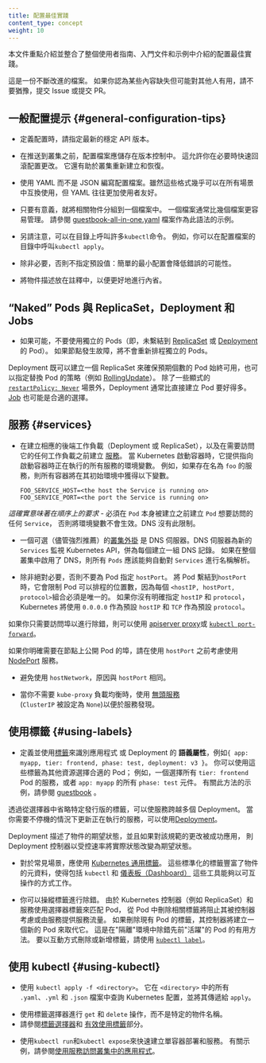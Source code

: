```yaml
---
title: 配置最佳實踐
content_type: concept
weight: 10
---
```

<!--
title: Configuration Best Practices
content_type: concept
weight: 10
-->

<!-- overview -->
<!--
This document highlights and consolidates configuration best practices that are introduced throughout the user guide, Getting Started documentation, and examples.
-->
本文件重點介紹並整合了整個使用者指南、入門文件和示例中介紹的配置最佳實踐。

<!--
This is a living document. If you think of something that is not on this list but might be useful to others, please don't hesitate to file an issue or submit a PR.
-->
這是一份不斷改進的檔案。
如果你認為某些內容缺失但可能對其他人有用，請不要猶豫，提交 Issue 或提交 PR。

<!-- body -->
<!--
## General Configuration Tips
-->
## 一般配置提示  {#general-configuration-tips}

<!--
- When defining configurations, specify the latest stable API version.
-->
- 定義配置時，請指定最新的穩定 API 版本。

<!--
- Configuration files should be stored in version control before being pushed to the cluster. This allows you to quickly roll back a configuration change if necessary. It also aids cluster re-creation and restoration.
-->
- 在推送到叢集之前，配置檔案應儲存在版本控制中。
 這允許你在必要時快速回滾配置更改。
 它還有助於叢集重新建立和恢復。 

<!--
- Write your configuration files using YAML rather than JSON. Though these formats can be used interchangeably in almost all scenarios, YAML tends to be more user-friendly.
-->
- 使用 YAML 而不是 JSON 編寫配置檔案。雖然這些格式幾乎可以在所有場景中互換使用，但 YAML 往往更加使用者友好。

<!--
- Group related objects into a single file whenever it makes sense. One file is often easier to manage than several. See the [guestbook-all-in-one.yaml](https://github.com/kubernetes/examples/tree/master/guestbook/all-in-one/guestbook-all-in-one.yaml) file as an example of this syntax.
-->
- 只要有意義，就將相關物件分組到一個檔案中。
 一個檔案通常比幾個檔案更容易管理。
 請參閱 [guestbook-all-in-one.yaml](https://github.com/kubernetes/examples/tree/master/guestbook/all-in-one/guestbook-all-in-one.yaml) 檔案作為此語法的示例。

<!--
- Note also that many `kubectl` commands can be called on a directory. For example, you can call `kubectl apply` on a directory of config files.
-->
- 另請注意，可以在目錄上呼叫許多`kubectl`命令。
 例如，你可以在配置檔案的目錄中呼叫`kubectl apply`。

<!--
- Don't specify default values unnecessarily: simple, minimal configuration will make errors less likely.
-->
- 除非必要，否則不指定預設值：簡單的最小配置會降低錯誤的可能性。

<!--
- Put object descriptions in annotations, to allow better introspection.
-->
- 將物件描述放在註釋中，以便更好地進行內省。


<!--
## "Naked" Pods vs ReplicaSets, Deployments, and Jobs
-->
## “Naked” Pods 與 ReplicaSet，Deployment 和 Jobs

<!--
- Don't use naked Pods (that is, Pods not bound to a [ReplicaSet](/docs/concepts/workloads/controllers/replicaset/) or [Deployment](/docs/concepts/workloads/controllers/deployment/)) if you can avoid it. Naked Pods will not be rescheduled in the event of a node failure.
-->
- 如果可能，不要使用獨立的 Pods（即，未繫結到
[ReplicaSet](/zh-cn/docs/concepts/workloads/controllers/replicaset/) 或
[Deployment](/zh-cn/docs/concepts/workloads/controllers/deployment/) 的 Pod）。
 如果節點發生故障，將不會重新排程獨立的 Pods。

<!--
  A Deployment, which both creates a ReplicaSet to ensure that the desired number of Pods is always available, and specifies a strategy to replace Pods (such as [RollingUpdate](/docs/concepts/workloads/controllers/deployment/#rolling-update-deployment)), is almost always preferable to creating Pods directly, except for some explicit [`restartPolicy: Never`](/docs/concepts/workloads/pods/pod-lifecycle/#restart-policy) scenarios. A [Job](/docs/concepts/workloads/controllers/jobs-run-to-completion/) may also be appropriate.
-->

Deployment 既可以建立一個 ReplicaSet 來確保預期個數的 Pod 始終可用，也可以指定替換 Pod 的策略（例如
[RollingUpdate](/zh-cn/docs/concepts/workloads/controllers/deployment/#rolling-update-deployment)）。
除了一些顯式的 [`restartPolicy: Never`](/zh-cn/docs/concepts/workloads/pods/pod-lifecycle/#restart-policy)
場景外，Deployment 通常比直接建立 Pod 要好得多。[Job](/zh-cn/docs/concepts/workloads/controllers/job/) 也可能是合適的選擇。

<!--
## Services
-->
## 服務   {#services}

<!--
- Create a [Service](/docs/concepts/services-networking/service/) before its corresponding backend workloads (Deployments or ReplicaSets), and before any workloads that need to access it. When Kubernetes starts a container, it provides environment variables pointing to all the Services which were running when the container was started. For example, if a Service named `foo` exists, all containers will get the following variables in their initial environment:
-->
- 在建立相應的後端工作負載（Deployment 或 ReplicaSet），以及在需要訪問它的任何工作負載之前建立
  [服務](/zh-cn/docs/concepts/services-networking/service/)。
  當 Kubernetes 啟動容器時，它提供指向啟動容器時正在執行的所有服務的環境變數。
  例如，如果存在名為 `foo` 的服務，則所有容器將在其初始環境中獲得以下變數。

  ```shell
  FOO_SERVICE_HOST=<the host the Service is running on>
  FOO_SERVICE_PORT=<the port the Service is running on>
  ```

<!--
  *This does imply an ordering requirement* - any `Service` that a `Pod` wants to access must be created before the `Pod` itself, or else the environment variables will not be populated.  DNS does not have this restriction.
-->
  *這確實意味著在順序上的要求* - 必須在 `Pod` 本身被建立之前建立 `Pod` 想要訪問的任何 `Service`，
  否則將環境變數不會生效。DNS 沒有此限制。

<!--
- An optional (though strongly recommended) [cluster add-on](/docs/concepts/cluster-administration/addons/) is a DNS server.  The
DNS server watches the Kubernetes API for new `Services` and creates a set of DNS records for each.  If DNS has been enabled throughout the cluster then all `Pods` should be able to do name resolution of `Services` automatically.
-->
- 一個可選（儘管強烈推薦）的[叢集外掛](/zh-cn/docs/concepts/cluster-administration/addons/)
  是 DNS 伺服器。DNS 伺服器為新的 `Services` 監視 Kubernetes API，併為每個建立一組 DNS 記錄。
  如果在整個叢集中啟用了 DNS，則所有 `Pods` 應該能夠自動對 `Services` 進行名稱解析。

<!--
- Don't specify a `hostPort` for a Pod unless it is absolutely necessary. When you bind a Pod to a `hostPort`, it limits the number of places the Pod can be scheduled, because each <`hostIP`, `hostPort`, `protocol`> combination must be unique. If you don't specify the `hostIP` and `protocol` explicitly, Kubernetes will use `0.0.0.0` as the default `hostIP` and `TCP` as the default `protocol`.
-->
- 除非絕對必要，否則不要為 Pod 指定 `hostPort`。
  將 Pod 繫結到`hostPort`時，它會限制 Pod 可以排程的位置數，因為每個
  `<hostIP, hostPort, protocol>`組合必須是唯一的。
  如果你沒有明確指定 `hostIP` 和 `protocol`，Kubernetes 將使用 `0.0.0.0` 作為預設
  `hostIP` 和 `TCP` 作為預設 `protocol`。

<!--
  If you only need access to the port for debugging purposes, you can use the [apiserver proxy](/docs/tasks/access-application-cluster/access-cluster/#manually-constructing-apiserver-proxy-urls) or [`kubectl port-forward`](/docs/tasks/access-application-cluster/port-forward-access-application-cluster/).
-->
  如果你只需要訪問埠以進行除錯，則可以使用
  [apiserver proxy](/zh-cn/docs/tasks/access-application-cluster/access-cluster/#manually-constructing-apiserver-proxy-urls)或
  [`kubectl port-forward`](/zh-cn/docs/tasks/access-application-cluster/port-forward-access-application-cluster/)。

<!--
  If you explicitly need to expose a Pod's port on the node, consider using a [NodePort](/docs/concepts/services-networking/service/#type-nodeport) Service before resorting to `hostPort`.
-->
  如果你明確需要在節點上公開 Pod 的埠，請在使用 `hostPort` 之前考慮使用
  [NodePort](/zh-cn/docs/concepts/services-networking/service/#type-nodeport) 服務。

<!--
- Avoid using `hostNetwork`, for the same reasons as `hostPort`.
-->
- 避免使用 `hostNetwork`，原因與 `hostPort` 相同。

<!--
- Use [headless Services](/docs/concepts/services-networking/service/#headless-
services) (which have a `ClusterIP` of `None`) for service discovery when you don't need `kube-proxy` load balancing.
-->
- 當你不需要 `kube-proxy` 負載均衡時，使用
  [無頭服務](/zh-cn/docs/concepts/services-networking/service/#headless-services)  
  (`ClusterIP` 被設定為 `None`)以便於服務發現。

<!--
## Using Labels
-->
## 使用標籤   {#using-labels}

<!--
- Define and use [labels](/docs/concepts/overview/working-with-objects/labels/) that identify __semantic attributes__ of your application or Deployment, such as `{ app: myapp, tier: frontend, phase: test, deployment: v3 }`. You can use these labels to select the appropriate Pods for other resources; for example, a Service that selects all `tier: frontend` Pods, or all `phase: test` components of `app: myapp`. See the [guestbook](https://github.com/kubernetes/examples/tree/master/guestbook/) app for examples of this approach.
-->
- 定義並使用[標籤](/zh-cn/docs/concepts/overview/working-with-objects/labels/)來識別應用程式
  或 Deployment 的 __語義屬性__，例如`{ app: myapp, tier: frontend, phase: test, deployment: v3 }`。
  你可以使用這些標籤為其他資源選擇合適的 Pod；
  例如，一個選擇所有 `tier: frontend` Pod 的服務，或者 `app: myapp` 的所有 `phase: test` 元件。
  有關此方法的示例，請參閱 [guestbook](https://github.com/kubernetes/examples/tree/master/guestbook/) 。

<!--
A Service can be made to span multiple Deployments by omitting release-specific labels from its selector. [Deployments](/docs/concepts/workloads/controllers/deployment/) make it easy to update a running service without downtime.
-->
透過從選擇器中省略特定發行版的標籤，可以使服務跨越多個 Deployment。
當你需要不停機的情況下更新正在執行的服務，可以使用[Deployment](/zh-cn/docs/concepts/workloads/controllers/deployment/)。

<!--
A desired state of an object is described by a Deployment, and if changes to that spec are _applied_, the deployment controller changes the actual state to the desired state at a controlled rate.
-->
Deployment 描述了物件的期望狀態，並且如果對該規範的更改被成功應用，
則 Deployment 控制器以受控速率將實際狀態改變為期望狀態。

<!--
- Use the [Kubernetes common labels](/docs/concepts/overview/working-with-objects/common-labels/) for common use cases. These standardized labels enrich the metadata in a way that allows tools, including `kubectl` and [dashboard](/docs/tasks/access-application-cluster/web-ui-dashboard), to work in an interoperable way.
-->

- 對於常見場景，應使用 [Kubernetes 通用標籤](/zh-cn/docs/concepts/overview/working-with-objects/common-labels/)。
  這些標準化的標籤豐富了物件的元資料，使得包括 `kubectl` 和
  [儀表板（Dashboard）](/zh-cn/docs/tasks/access-application-cluster/web-ui-dashboard)
  這些工具能夠以可互操作的方式工作。

<!--
- You can manipulate labels for debugging. Because Kubernetes controllers (such as ReplicaSet) and Services match to Pods using selector labels, removing the relevant labels from a Pod will stop it from being considered by a controller or from being served traffic by a Service. If you remove the labels of an existing Pod, its controller will create a new Pod to take its place. This is a useful way to debug a previously "live" Pod in a "quarantine" environment. To interactively remove or add labels, use [`kubectl label`](/docs/reference/generated/kubectl/kubectl-commands#label).
-->
- 你可以操縱標籤進行除錯。
  由於 Kubernetes 控制器（例如 ReplicaSet）和服務使用選擇器標籤來匹配 Pod，
  從 Pod 中刪除相關標籤將阻止其被控制器考慮或由服務提供服務流量。
  如果刪除現有 Pod 的標籤，其控制器將建立一個新的 Pod 來取代它。
  這是在"隔離"環境中除錯先前"活躍"的 Pod 的有用方法。
  要以互動方式刪除或新增標籤，請使用 [`kubectl label`](/docs/reference/generated/kubectl/kubectl-commands#label)。

<!--
## Using kubectl
-->
## 使用 kubectl   {#using-kubectl}

<!--
- Use `kubectl apply -f <directory>`. This looks for Kubernetes configuration in all `.yaml`, `.yml`, and `.json` files in `<directory>` and passes it to `apply`.
-->
- 使用 `kubectl apply -f <directory>`。
  它在 `<directory>` 中的所有` .yaml`、`.yml` 和 `.json` 檔案中查詢 Kubernetes 配置，並將其傳遞給 `apply`。

<!--
- Use label selectors for `get` and `delete` operations instead of specific object names. See the sections on [label selectors](/docs/concepts/overview/working-with-objects/labels/#label-selectors) and [using labels effectively](/docs/concepts/cluster-administration/manage-deployment/#using-labels-effectively).
-->
- 使用標籤選擇器進行 `get` 和 `delete` 操作，而不是特定的物件名稱。
- 請參閱[標籤選擇器](/zh-cn/docs/concepts/overview/working-with-objects/labels/#label-selectors)和
  [有效使用標籤](/zh-cn/docs/concepts/cluster-administration/manage-deployment/#using-labels-effectively)部分。

<!--
- Use `kubectl run` and `kubectl expose` to quickly create single-container Deployments and Services. See [Use a Service to Access an Application in a Cluster](/docs/tasks/access-application-cluster/service-access-application-cluster/) for an example.
-->
- 使用`kubectl run`和`kubectl expose`來快速建立單容器部署和服務。
  有關示例，請參閱[使用服務訪問叢集中的應用程式](/zh-cn/docs/tasks/access-application-cluster/service-access-application-cluster/)。


